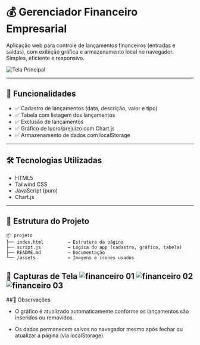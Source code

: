 # 💰 Gerenciador Financeiro Empresarial

Aplicação web para controle de lançamentos financeiros (entradas e saídas), com exibição gráfica e armazenamento local no navegador. Simples, eficiente e responsivo.

![Tela Principal](./assets/tela-principal.png)

---

## 🚀 Funcionalidades

- ✅ Cadastro de lançamentos (data, descrição, valor e tipo)
- ✅ Tabela com listagem dos lançamentos
- ✅ Exclusão de lançamentos
- ✅ Gráfico de lucro/prejuízo com Chart.js
- ✅ Armazenamento de dados com localStorage

---

## 🛠 Tecnologias Utilizadas

- HTML5
- Tailwind CSS
- JavaScript (puro)
- Chart.js

---

## 📁 Estrutura do Projeto

```
📦 projeto
├── index.html         → Estrutura da página
├── script.js          → Lógica do app (cadastro, gráfico, tabela)
├── README.md          → Documentação
└── /assets            → Imagens e ícones usados
```
📸 Capturas de Tela
![financeiro 01](https://github.com/user-attachments/assets/172cf987-6170-4073-8449-41e3884c5e19)
![financeiro 02](https://github.com/user-attachments/assets/8d3d57f1-9143-4fb5-a82a-a1b77504d558)
![financeiro 03](https://github.com/user-attachments/assets/3a78f927-385f-495c-8517-368b193b3401)
---
##📝 Observações
- O gráfico é atualizado automaticamente conforme os lançamentos são inseridos ou removidos.

- Os dados permanecem salvos no navegador mesmo após fechar ou atualizar a página (via localStorage).



